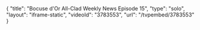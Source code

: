 {
    "title": "Bocuse d'Or All-Clad Weekly News Episode 15",
    "type": "solo",
    "layout": "iframe-static",
    "videoId": "3783553",
    "url": "\/tvpembed\/3783553"
}